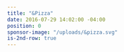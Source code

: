 ```yaml
---
title: "&Pizza"
date: 2016-07-29 14:02:00 -04:00
position: 0
sponsor-image: "/uploads/&pizza.svg"
is-2nd-row: true
---
```


